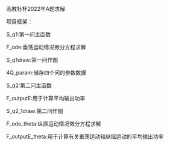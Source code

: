 高教社杯2022年A题求解

项目框架：

S_q1:第一问主函数

F_ode:垂荡运动情况微分方程求解

S_q1draw:第一问作图

4Q_param:储存四个问的参数数据

S_q2:第二问主函数

F_outputE:用于计算平均输出功率

S_q2_1draw:第二问作图

F_ode_theta:纵摇运动情况微分方程求解

F_outputE_theta:用于计算有关垂荡运动和纵摇运动的平均输出功率